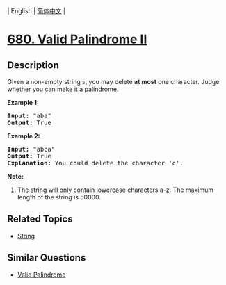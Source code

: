 
| English | [简体中文](README.md) |

# [680. Valid Palindrome II](https://leetcode-cn.com/problems/valid-palindrome-ii/)

## Description

<p>
Given a non-empty string <code>s</code>, you may delete <b>at most</b> one character.  Judge whether you can make it a palindrome.
</p>

<p><b>Example 1:</b><br />
<pre>
<b>Input:</b> "aba"
<b>Output:</b> True
</pre>
</p>

<p><b>Example 2:</b><br />
<pre>
<b>Input:</b> "abca"
<b>Output:</b> True
<b>Explanation:</b> You could delete the character 'c'.
</pre>
</p>

<p><b>Note:</b><br>
<ol>
<li>The string will only contain lowercase characters a-z.
The maximum length of the string is 50000.</li>
</ol>
</p>

## Related Topics

- [String](https://leetcode-cn.com/tag/string)

## Similar Questions

- [Valid Palindrome](../valid-palindrome/README_EN.md)
